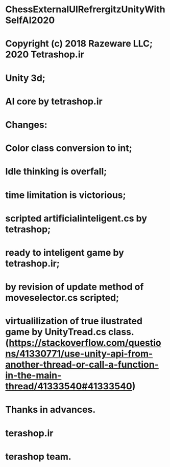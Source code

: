 # ChessExternalUIRefrergitzUnityWithSelfAI2020
# Copyright (c) 2018 Razeware LLC; 2020 Tetrashop.ir
# Unity 3d;
# AI core by tetrashop.ir
# Changes:
# Color class conversion to int;
# Idle thinking is overfall;
# time limitation is victorious;
# scripted artificialinteligent.cs by tetrashop;
# ready to inteligent game by tetrashop.ir;
# by revision of update method of moveselector.cs scripted;
# virtualilization of true ilustrated game by UnityTread.cs class.(https://stackoverflow.com/questions/41330771/use-unity-api-from-another-thread-or-call-a-function-in-the-main-thread/41333540#41333540)
# Thanks in advances.
# terashop.ir
# terashop team.
